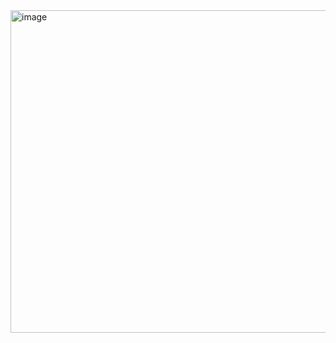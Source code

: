 
<img width="516" alt="image" src="https://github.com/user-attachments/assets/91185c38-d8da-419f-bf1d-bf582cebc719" />
